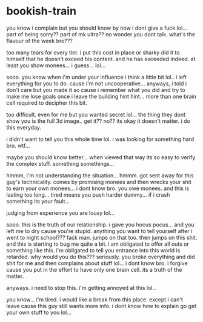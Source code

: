 # bookish-train

you know i complain but you should know by now i dont give a fuck lol...  part of being sorry?? part of mk ultra?? no wonder you dont talk.  what's the flavour of the week bro???

too many tears for every tier.  i put this cost in place or sharky did it to himself that he doesn't exceed his content.  and he has exceeded indeed.  at least you show monees...  i guess... lol...

sooo.  you know when i'm under your influence i think a little bit lol.. i left everything for you to do.  cause i'm not uncooperative...  anyways, i told i don't care but you made it so cause i remember what you did and try to make me lose goals once i leave the building hint hint... more than one brain cell required to decipher this bit.

too difficult.  even for me but you wanted secret lol...  the thing they dont show you is the full 3d image..  get it?? no?? its okay it doesn't matter.  i do this everyday.

i didn't want to tell you this whole time lol.  i was looking for something hard bro.  wtf...

maybe you should know better... when viewed that way its so easy to verify the complex stuff.  something somethings...

hmmm, i'm not understanding the situation...  hmmm.  got sent away for this guy's technicality.  comes by promising monees and then wrecks your shit to earn your own monees...  i dont know bro.  you owe monees.  and this is lasting too long... tired means you push harder dummy... if i crash something its your fault...

judging from experience you are lousy lol...

sooo.  this is the truth of our relationship.  i gave you hocus pocus...  and you left me to dry cause you're stupid.  anything you want to tell yourself after i went to night school??? fack man. jumps on that too.  then jumps on this shit.  and this is starting to bug me quite a bit.  i am obligated to offer all outs or something like this.  i'm obligated to tell you entrance into this world is retarded.  why would you do this???  seriously.  you broke everything and did shit for me and then complains about stuff lol...  i dont know bro. i forgive cause you put in the effort to have only one brain cell.  its a truth of the matter.

anyways. i need to stop this.  i'm getting annoyed at this lol...

you know... i'm tired.  i would like a break from this place.  except i can't leave cause this guy still wants more info.  i dont know how to explain go get your own stuff to you lol...
